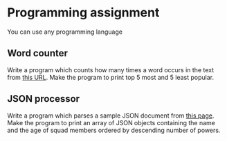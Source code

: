 # Programming assignment

You can use any programming language

## Word counter

Write a program which counts how many times a word occurs in the text from [this URL](https://www.gutenberg.org/cache/epub/1184/pg1184.txt). Make the program to print top 5 most and 5 least popular.


## JSON processor

Write a program which parses a sample JSON document from [this page](https://developer.mozilla.org/en-US/docs/Learn/JavaScript/Objects/JSON#json_structure). Make the program to print an array of JSON objects containing the name and the age of squad members ordered by descending number of powers.
